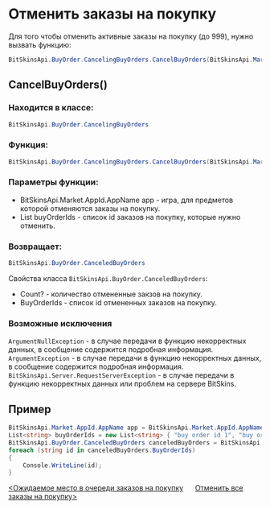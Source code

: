 ﻿# Отменить заказы на покупку

Для того чтобы отменить активные заказы на покупку (до 999), нужно вызвать функцию:

```csharp
BitSkinsApi.BuyOrder.CancelingBuyOrders.CancelBuyOrders(BitSkinsApi.Market.AppId.AppName app, List<string> buyOrderIds);
```

## CancelBuyOrders()

### Находится в классе:

```csharp
BitSkinsApi.BuyOrder.CancelingBuyOrders
```

### Функция:

```csharp
BitSkinsApi.BuyOrder.CancelingBuyOrders.CancelBuyOrders(BitSkinsApi.Market.AppId.AppName app, List<string> buyOrderIds);
```

### Параметры функции:

* BitSkinsApi.Market.AppId.AppName app - игра, для предметов которой отменяются заказы на покупку.
* List<string> buyOrderIds - список id заказов на покупку, которые нужно отменить.

### Возвращает:

```csharp
BitSkinsApi.BuyOrder.CanceledBuyOrders
```

Свойства класса ```BitSkinsApi.BuyOrder.CanceledBuyOrders```:
* Count? - количество отмененные закзов на покупку.
* BuyOrderIds - список id отмененных заказов на покупку.

### Возможные исключения
```ArgumentNullException``` - в случае передачи в функцию некорректных данных, в сообщение содержится подробная информация.
\
```ArgumentException``` - в случае передачи в функцию некорректных данных, в сообщение содержится подробная информация.
\
```BitSkinsApi.Server.RequestServerException``` - в случае передачи в функцию некорректных данных или проблем на сервере BitSkins.

## Пример

```csharp
BitSkinsApi.Market.AppId.AppName app = BitSkinsApi.Market.AppId.AppName.CounterStrikGlobalOffensive;
List<string> buyOrderIds = new List<string> { "buy order id 1", "buy order id 2" };
BitSkinsApi.BuyOrder.CanceledBuyOrders canceledBuyOrders = BitSkinsApi.BuyOrder.CancelingBuyOrders.CancelBuyOrders(app, buyOrderIds);
foreach (string id in canceledBuyOrders.BuyOrderIds)
{
    Console.WriteLine(id);
}
```

[<Ожидаемое место в очереди заказов на покупку](https://github.com/dmitrydnl/BitSkinsApi/blob/master/docs/ru/buy_order/expected_place_in_queue.md) &nbsp;&nbsp;&nbsp;&nbsp; [Отменить все заказы на покупку>](https://github.com/dmitrydnl/BitSkinsApi/blob/master/docs/ru/buy_order/cancel_all_buy_orders.md)